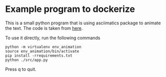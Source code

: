 # Example program to dockerize

This is a small python program that is using asciimatics package to animate the text.
The code is taken from [here](https://pypi.org/project/asciimatics/).

To use it directly, run the following commands

```
python -m virtualenv env_animation
source env_animation/bin/activate
pip install -rrequirements.txt
python ./src/app.py
```
Press q to quit.
